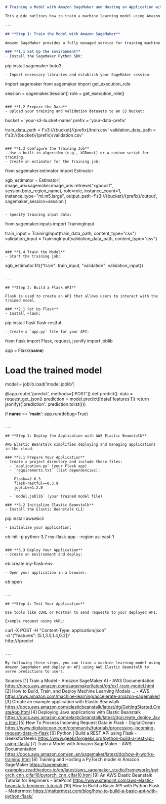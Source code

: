 ```markdown
# Training a Model with Amazon SageMaker and Hosting an Application with AWS Elastic Beanstalk

This guide outlines how to train a machine learning model using Amazon SageMaker and deploy a Flask-based API application on AWS Elastic Beanstalk to serve user requests.

---

## **Step 1: Train the Model with Amazon SageMaker**

Amazon SageMaker provides a fully managed service for training machine learning models. Below are the steps to train a model:

### **1.1 Set Up the Environment**
- Install the SageMaker Python SDK:
  ```
  pip install sagemaker boto3
  ```
- Import necessary libraries and establish your SageMaker session:
  ```
  import sagemaker
  from sagemaker import get_execution_role

  session = sagemaker.Session()
  role = get_execution_role()
  ```

### **1.2 Prepare the Data**
- Upload your training and validation datasets to an S3 bucket:
  ```
  bucket = 'your-s3-bucket-name'
  prefix = 'your-data-prefix'

  train_data_path = f's3://{bucket}/{prefix}/train.csv'
  validation_data_path = f's3://{bucket}/{prefix}/validation.csv'
  ```

### **1.3 Configure the Training Job**
- Use a built-in algorithm (e.g., XGBoost) or a custom script for training.
- Create an estimator for the training job:
  ```
  from sagemaker.estimator import Estimator

  xgb_estimator = Estimator(
      image_uri=sagemaker.image_uris.retrieve("xgboost", session.boto_region_name),
      role=role,
      instance_count=1,
      instance_type="ml.m5.large",
      output_path=f's3://{bucket}/{prefix}/output',
      sagemaker_session=session
  )
  ```

- Specify training input data:
  ```
  from sagemaker.inputs import TrainingInput

  train_input = TrainingInput(train_data_path, content_type="csv")
  validation_input = TrainingInput(validation_data_path, content_type="csv")
  ```

### **1.4 Train the Model**
- Start the training job:
  ```
  xgb_estimator.fit({"train": train_input, "validation": validation_input})
  ```

---

## **Step 2: Build a Flask API**

Flask is used to create an API that allows users to interact with the trained model.

### **2.1 Set Up Flask**
- Install Flask:
  ```
  pip install flask flask-restful
  ```
- Create a `app.py` file for your API:
  ```
  from flask import Flask, request, jsonify
  import joblib

  app = Flask(__name__)

  # Load the trained model
  model = joblib.load('model.joblib')

  @app.route('/predict', methods=['POST'])
  def predict():
      data = request.get_json()
      prediction = model.predict([data['features']])
      return jsonify({'prediction': prediction.tolist()})

  if __name__ == '__main__':
      app.run(debug=True)
  ```

---

## **Step 3: Deploy the Application with AWS Elastic Beanstalk**

AWS Elastic Beanstalk simplifies deploying and managing applications in the cloud.

### **3.1 Prepare Your Application**
- Create a project directory and include these files:
    - `application.py` (your Flask app)
    - `requirements.txt` (list dependencies):
      ```
      Flask==2.0.3
      flask-restful==0.3.9
      joblib==1.2.0
      ```
    - `model.joblib` (your trained model file)

### **3.2 Initialize Elastic Beanstalk**
- Install the Elastic Beanstalk CLI:
  ```
  pip install awsebcli
  ```
- Initialize your application:
  ```
  eb init -p python-3.7 my-flask-app --region us-east-1
  ```

### **3.3 Deploy Your Application**
- Create an environment and deploy:
  ```
  eb create my-flask-env
  ```
- Open your application in a browser:
  ```
  eb open
  ```

---

## **Step 4: Test Your Application**

Use tools like cURL or Postman to send requests to your deployed API.

Example request using cURL:
```
curl -X POST -H "Content-Type: application/json" \
-d '{"features": [5.1,3.5,1.4,0.2]}' \
http://<your-elastic-beanstalk-url>/predict
```

---

By following these steps, you can train a machine learning model using Amazon SageMaker and deploy an API using AWS Elastic Beanstalk to serve predictions to users.
```

Sources
[1] Train a Model - Amazon SageMaker AI - AWS Documentation https://docs.aws.amazon.com/sagemaker/latest/dg/ex1-train-model.html
[2] How to Build, Train, and Deploy Machine Learning Models ... - AWS https://aws.amazon.com/machine-learning/accelerate-amazon-sagemaker/
[3] Create an example application with Elastic Beanstalk https://docs.aws.amazon.com/elasticbeanstalk/latest/dg/GettingStarted.CreateApp.html
[4] Deploying Java applications with Elastic Beanstalk https://docs.aws.amazon.com/elasticbeanstalk/latest/dg/create_deploy_Java.html
[5] How To Process Incoming Request Data in Flask - DigitalOcean https://www.digitalocean.com/community/tutorials/processing-incoming-request-data-in-flask
[6] Python | Build a REST API using Flask - GeeksforGeeks https://www.geeksforgeeks.org/python-build-a-rest-api-using-flask/
[7] Train a Model with Amazon SageMaker - AWS Documentation https://docs.aws.amazon.com/en_en/sagemaker/latest/dg/how-it-works-training.html
[8] Training and Hosting a PyTorch model in Amazon SageMaker https://sagemaker-examples.readthedocs.io/en/latest/aws_sagemaker_studio/frameworks/pytorch_cnn_cifar10/pytorch_cnn_cifar10.html
[9] An AWS Elastic Beanstalk Tutorial for Beginners - SitePoint https://www.sitepoint.com/aws-elastic-beanstalk-beginner-tutorial/
[10] How to Build a Basic API with Python Flask - Mattermost https://mattermost.com/blog/how-to-build-a-basic-api-with-python-flask/
